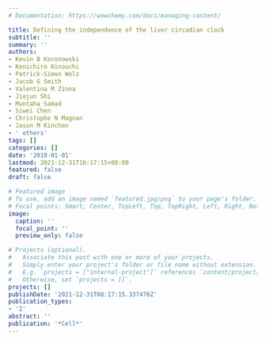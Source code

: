 ```yaml
---
# Documentation: https://wowchemy.com/docs/managing-content/

title: Defining the independence of the liver circadian clock
subtitle: ''
summary: ''
authors:
- Kevin B Koronowski
- Kenichiro Kinouchi
- Patrick-Simon Welz
- Jacob G Smith
- Valentina M Zinna
- Jiejun Shi
- Muntaha Samad
- Siwei Chen
- Christophe N Magnan
- Jason M Kinchen
- ' others'
tags: []
categories: []
date: '2019-01-01'
lastmod: 2021-12-31T16:17:15+08:00
featured: false
draft: false

# Featured image
# To use, add an image named `featured.jpg/png` to your page's folder.
# Focal points: Smart, Center, TopLeft, Top, TopRight, Left, Right, BottomLeft, Bottom, BottomRight.
image:
  caption: ''
  focal_point: ''
  preview_only: false

# Projects (optional).
#   Associate this post with one or more of your projects.
#   Simply enter your project's folder or file name without extension.
#   E.g. `projects = ["internal-project"]` references `content/project/deep-learning/index.md`.
#   Otherwise, set `projects = []`.
projects: []
publishDate: '2021-12-31T08:17:15.337476Z'
publication_types:
- '2'
abstract: ''
publication: '*Cell*'
---
```

